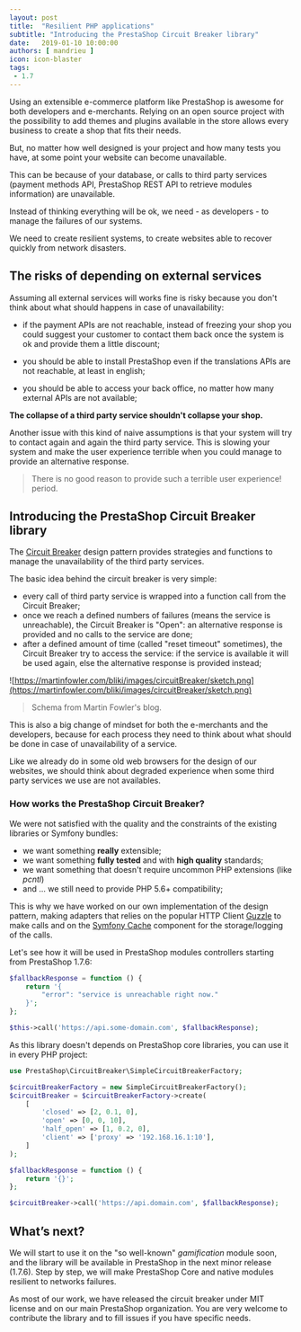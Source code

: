 ```yaml
---
layout: post
title:  "Resilient PHP applications"
subtitle: "Introducing the PrestaShop Circuit Breaker library"
date:   2019-01-10 10:00:00
authors: [ mandrieu ]
icon: icon-blaster
tags:
 - 1.7
---
```


Using an extensible e-commerce platform like PrestaShop is awesome for both developers and e-merchants. Relying on an open source project with the possibility to add themes and plugins available in the store allows every business to create a shop that fits their needs.

But, no matter how well designed is your project and how many tests you have, at some point your website can become unavailable.

This can be because of your database, or calls to third party services (payment methods API, PrestaShop REST API to retrieve modules information) are unavailable.

Instead of thinking everything will be ok, we need - as developers - to manage the failures of our systems.

We need to create resilient systems, to create websites able to recover quickly from network disasters.

## The risks of depending on external services

Assuming all external services will works fine is risky because you don't think about what should happens in case of unavailability:

* if the payment APIs are not reachable, instead of freezing your shop you could suggest your customer to contact them back once the system is ok and provide them a little discount;

* you should be able to install PrestaShop even if the translations APIs are not reachable,
at least in english;

* you should be able to access your back office, no matter how many external APIs are not available;

**The collapse of a third party service shouldn't collapse your shop.**

Another issue with this kind of naive assumptions is that your system will try to contact again and again the third party service. This is slowing your system and make the user experience terrible when you could manage to provide an alternative response.

> There is no good reason to provide such a terrible user experience! period.

## Introducing the PrestaShop Circuit Breaker library

The [Circuit Breaker](https://martinfowler.com/bliki/CircuitBreaker.html) design pattern provides strategies and functions to manage the unavailability of the third party services.

The basic idea behind the circuit breaker is very simple:

* every call of third party service is wrapped into a function call from the Circuit Breaker;
* once we reach a defined numbers of failures (means the service is unreachable), the Circuit Breaker is "Open": an alternative response is provided and no calls to the service are done;
* after a defined amount of time (called "reset timeout" sometimes), the Circuit Breaker try to access the service: if the service is available it will be used again, else the alternative response is provided instead;

![https://martinfowler.com/bliki/images/circuitBreaker/sketch.png](https://martinfowler.com/bliki/images/circuitBreaker/sketch.png)

> Schema from Martin Fowler's blog.

This is also a big change of mindset for both the e-merchants and the developers, because for each process they need to think about what should be done in case of unavailability of a service.

Like we already do in some old web browsers for the design of our websites, we should think about degraded experience when some third party services we use are not availables.

### How works the PrestaShop Circuit Breaker?

We were not satisfied with the quality and the constraints of the existing libraries or Symfony bundles:

* we want something **really** extensible;
* we want something **fully tested** and with **high quality** standards;
* we want something that doesn't require uncommon PHP extensions (like *pcntl*)
* and ... we still need to provide PHP 5.6+ compatibility;

This is why we have worked on our own implementation of the design pattern, making adapters that relies on the popular HTTP Client [Guzzle](http://docs.guzzlephp.org/en/stable/index.html) to make calls and on the [Symfony Cache](https://symfony.com/doc/3.4/components/cache.html#simple-caching-psr-16) component for the storage/logging of the calls.

Let's see how it will be used in PrestaShop modules controllers starting from PrestaShop 1.7.6:

```php
$fallbackResponse = function () {
    return '{
        "error": "service is unreachable right now."
    }';
};

$this->call('https://api.some-domain.com', $fallbackResponse);
```

As this library doesn't depends on PrestaShop core libraries, you can use it in every PHP project:

```php
use PrestaShop\CircuitBreaker\SimpleCircuitBreakerFactory;

$circuitBreakerFactory = new SimpleCircuitBreakerFactory();
$circuitBreaker = $circuitBreakerFactory->create(
    [
        'closed' => [2, 0.1, 0],
        'open' => [0, 0, 10],
        'half_open' => [1, 0.2, 0],
        'client' => ['proxy' => '192.168.16.1:10'],
    ]
);

$fallbackResponse = function () {
    return '{}';
};

$circuitBreaker->call('https://api.domain.com', $fallbackResponse);
```

## What’s next?

We will start to use it on the "so well-known" _gamification_ module soon,
and the library will be available in PrestaShop in the next minor release (1.7.6). Step by step, we will make PrestaShop Core and native modules resilient to networks failures.

As most of our work, we have released the circuit breaker under MIT license and on our main PrestaShop organization. You are very welcome to contribute the library and to fill issues if you have specific needs.
